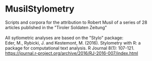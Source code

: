 # MusilStylometry
Scripts and corpora for the attribution to Robert Musil of a series of 28 articles published in the "Tiroler Soldaten Zeitung" <br /> <br />
All sytlometric analyses are based on the "Stylo" package: <br />
Eder, M., Rybicki, J. and Kestemont, M. (2016). Stylometry with R: 
a package for computational text analysis. R Journal 8(1): 107-121. <br />
<https://journal.r-project.org/archive/2016/RJ-2016-007/index.html> <br />
